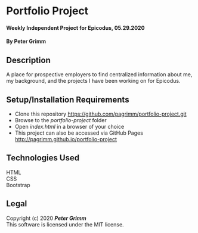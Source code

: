 # Portfolio Project

#### Weekly Independent Project for Epicodus, 05.29.2020

#### By **Peter Grimm**

## Description

A place for prospective employers to find centralized information about me, my background, and the projects I have been working on for Epicodus.

## Setup/Installation Requirements

* Clone this repository https://github.com/pagrimm/portfolio-project.git
* Browse to the _portfolio-project_ folder
* Open _index.html_ in a browser of your choice
* This project can also be accessed via GitHub Pages http://pagrimm.github.io/portfolio-project

## Technologies Used

HTML  
CSS  
Bootstrap 

## Legal

Copyright (c) 2020 **_Peter Grimm_**  
This software is licensed under the MIT license.
